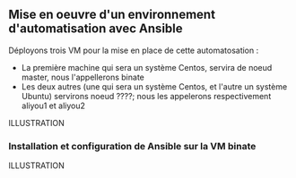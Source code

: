  ## Mise en oeuvre d'un environnement d'automatisation avec Ansible
 
 Déployons trois VM pour la mise en place de cette automatosation :
 - La première machine qui sera un système Centos, servira de noeud master, nous l'appellerons binate
 - Les deux autres (une qui sera un système Centos, et l'autre un système Ubuntu) servirons noeud ????; nous les appelerons respectivement aliyou1 et aliyou2

ILLUSTRATION

### Installation et configuration de Ansible sur la VM binate

ILLUSTRATION
